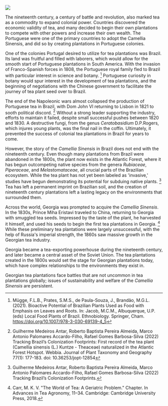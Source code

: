 
<a href="https://www.juncture-digital.org"><img src="https://juncture-digital.github.io/juncture/static/images/ve-button.png"></a>

<param ve-config 
title="Camellia Sinensis"    
source-image="https://upload.wikimedia.org/wikipedia/commons/6/6e/Camellia_sinensis-IMG_3444.jpg"   
banner="https://upload.wikimedia.org/wikipedia/commons/6/6e/Camellia_sinensis-IMG_3444.jpg" 
height=100
author="Thais Perez"
layout="vertical">


The nineteenth century, a century of battle and revolution, also marked tea as a commodity to expand colonial power. Countries discovered the economic validity of tea, and many decided to begin their own plantations to compete with other powers and increase their own wealth. The Portuguese were one of the primary countries to adopt the Camellia Sinensis, and did so by creating plantations in Portuguese colonies. 
<param ve-image
	   src="wc:Physical map of Brazil. LOC 2003627071 restored.jpg"
	   caption="Nineteenth century British map of Brazil.">
	   

One of the colonies Portugal desired to utilize for tea plantations was Brazil. Its land was fruitful and filled with laborers, which would allow for the smooth start of Portuguese plantations in South America. With the invasion of Franco-Spanish forces in 1808, the Portuguese royal family fled to Brazil with particular interest in science and botany. [^1] Portuguese curiosity in botany would spur interest in the development of tea plantations, and the beginning of negotiations with the Chinese government to facilitate the journey of tea plant seed over to Brazil.

<param ve-image
	   src="wc:Peninsular war collage.jpg"
	   caption="This is a collage of various artworks depicting battle scenes from the Peninsular War.">
	   
The end of the Napoleonic wars almost collapsed the production of Portuguese tea in Brazil, with Dom John VI returning to Lisbon in 1821 to sooth political discord. [^2] Without a strong leader supporting the industry, efforts to maintain it failed, despite small successful pushes between 1820 and 1830. A destructive fungi, from the genus *Ceratobasidium* D.P.Rogers, which injures young plants, was the final nail in the coffin. Ultimately, it prevented the success of colonial tea plantations in Brazil for years to come. 
<param ve-video
	   src="fMNxJ55knA0"
	   start=":30"
	   end="1:02"
	   caption="This is a video detailing how *Camellia Sinensus* arrived in Brazil from China.">
	   
However, the story of the *Camellia Sinensis* in Brazil does not end with the nineteenth century. Even though many plantations from Brazil were abandoned in the 1800s, the plant now exists in the Atlantic Forest, where it has begun outcompeting native species from the genera *Rubiaceae*, *Piperaceae*, and *Melastomataceae*, all crucial parts of the Brazilian ecosystem. While the tea plant has not yet been labeled as 'invasive,' studies have begun demonstrating its potential for subduing native plants. [^3] Tea has left a permanent imprint on Brazilian soil, and the creation of nineteenth century plantations left a lasting legacy on the environments that surrounded them. 

<param ve-image
	   src="wc:Atlantic forest, northeastern Bahia, Brazil (6774206040).jpg"
	   caption="A scene from the Atlantic Forest.">

Across the world, Georgia was prompted to acquire the *Camellia Sinensis*. In the 1830s, Prince Miha Eristavi traveled to China, returning to Georgia with smuggled tea seeds. Impressed by the taste of the plant, he harvested it himself, and used his seeds to begin the first tea plantations in Georgia. [^4] While these preliminary tea plantations were largely unsuccessful, with the help of Russia's imperial strength, the 1860s saw massive growth in the Georgian tea industry. 
<param ve-image
	   src="wc:Tea plantations in Chakva.jpg"
	   caption="Georgian tea plantation between 1905 and 1915.">
<param ve-image
	   src="wc:Physical Map of Georgia (Stripped) (en).svg"
	   caption="Map of Georgia.">
	   
Georgia became a tea-exporting powerhouse during the nineteenth century, and later became a central asset of the Soviet Union. The tea plantations created in the 1800s would set the stage for Georgian plantations today, which have complex relationships to the environments they exist in. 
<param ve-video
	   src="KN9z94KPaV4"
	   start=":0"
	   end="2:05"
	   caption="This is a video showing current Georgian tea-planters attempting to revive tea production to Soviet scales.">

Georgian tea plantations face battles that are not uncommon in tea plantations globally; issues of sustainability and welfare of the *Camellia Sinensis* are persistent. 
			
[^1]: Mügge, F.L.B., Prates, S.M.S., de Paula-Souza, J., Brandão, M.G.L. (2021). Bioactive Potential of Brazilian Plants Used as Food with Emphasis on Leaves and Roots. In: Jacob, M.C.M., Albuquerque, U.P. (eds) Local Food Plants of Brazil. Ethnobiology. Springer, Cham. https://doi.org/10.1007/978-3-030-69139-4_5
[^2]: Guilherme Medeiros Antar, Roberto Baptista Pereira Almeida, Marco Antonio Palomares Accardo-Filho, Rafael Gomes Barbosa-Silva (2022) Tracking Brazil’s Colonization Footprints: First record of the tea plant (Camellia sinensis (L.) Kuntze - Theaceae) naturalized in the Atlantic Forest Hotspot. Webbia. Journal of Plant Taxonomy and Geography 77(1): 177-183. doi: 10.36253/jopt-12854
[^3]: Guilherme Medeiros Antar, Roberto Baptista Pereira Almeida, Marco Antonio Palomares Accardo-Filho, Rafael Gomes Barbosa-Silva (2022) Tracking Brazil’s Colonization Footprints.
[^4]: Carr, M. K. V. "The World of Tea: A Geriatric Problem." Chapter. In Advances in Tea Agronomy, 11–34. Cambridge: Cambridge University Press, 2018.